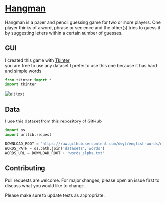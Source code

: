 # [Hangman](https://en.wikipedia.org/wiki/Hangman_(game))

Hangman is a paper and pencil guessing game for two or more players. One player thinks of a word, phrase or sentence and the other(s) tries to guess it by suggesting letters within a certain number of guesses.

## GUI

I created this game with [Tkinter](https://docs.python.org/3/library/tkinter.html)   
you are free to use any dataset I prefer to use this one because it has hard and simple words

```python
from tkinter import *
import tkinter
```

![alt text](https://github.com/hoco1/Hangman/blob/main/images/Screenshot%202021-04-27%20174753.jpg?raw=true)

## Data

I use this dataset from this [repository](https://raw.githubusercontent.com/dwyl/english-words/master/words_alpha.txt) of GitHub
```python
import os
import urllib.request

DOWNLOAD_ROOT = 'https://raw.githubusercontent.com/dwyl/english-words/master/'
WORDS_PATH = os.path.join('datasets','words')
WORDS_URL = DOWNLOAD_ROOT + 'words_alpha.txt'
```

## Contributing
Pull requests are welcome. For major changes, please open an issue first to discuss what you would like to change.

Please make sure to update tests as appropriate.
